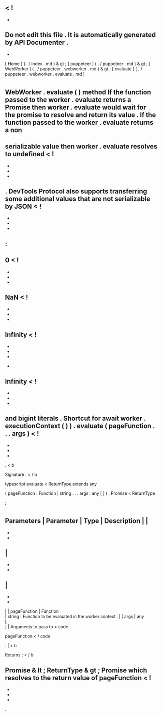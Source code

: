 <
!
-
-
Do
not
edit
this
file
.
It
is
automatically
generated
by
API
Documenter
.
-
-
>
[
Home
]
(
.
/
index
.
md
)
&
gt
;
[
puppeteer
]
(
.
/
puppeteer
.
md
)
&
gt
;
[
WebWorker
]
(
.
/
puppeteer
.
webworker
.
md
)
&
gt
;
[
evaluate
]
(
.
/
puppeteer
.
webworker
.
evaluate
.
md
)
#
#
WebWorker
.
evaluate
(
)
method
If
the
function
passed
to
the
worker
.
evaluate
returns
a
Promise
then
worker
.
evaluate
would
wait
for
the
promise
to
resolve
and
return
its
value
.
If
the
function
passed
to
the
worker
.
evaluate
returns
a
non
-
serializable
value
then
worker
.
evaluate
resolves
to
undefined
<
!
-
-
-
-
>
.
DevTools
Protocol
also
supports
transferring
some
additional
values
that
are
not
serializable
by
JSON
<
!
-
-
-
-
>
:
-
0
<
!
-
-
-
-
>
NaN
<
!
-
-
-
-
>
Infinity
<
!
-
-
-
-
>
-
Infinity
<
!
-
-
-
-
>
and
bigint
literals
.
Shortcut
for
await
worker
.
executionContext
(
)
)
.
evaluate
(
pageFunction
.
.
.
args
)
<
!
-
-
-
-
>
.
<
b
>
Signature
:
<
/
b
>
typescript
evaluate
<
ReturnType
extends
any
>
(
pageFunction
:
Function
|
string
.
.
.
args
:
any
[
]
)
:
Promise
<
ReturnType
>
;
#
#
Parameters
|
Parameter
|
Type
|
Description
|
|
-
-
-
|
-
-
-
|
-
-
-
|
|
pageFunction
|
Function
\
|
string
|
Function
to
be
evaluated
in
the
worker
context
.
|
|
args
|
any
\
[
\
]
|
Arguments
to
pass
to
<
code
>
pageFunction
<
/
code
>
.
|
<
b
>
Returns
:
<
/
b
>
Promise
&
lt
;
ReturnType
&
gt
;
Promise
which
resolves
to
the
return
value
of
pageFunction
<
!
-
-
-
-
>
.
